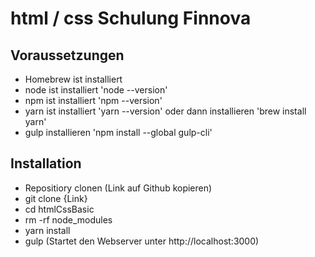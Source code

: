 # html / css Schulung Finnova

## Voraussetzungen
+ Homebrew ist installiert
+ node ist installiert 'node --version'
+ npm ist installiert 'npm --version'
+ yarn ist installiert 'yarn --version' oder dann installieren 'brew install yarn'
+ gulp installieren 'npm install --global gulp-cli'

## Installation
+ Repositiory clonen (Link auf Github kopieren)
+ git clone {Link}
+ cd htmlCssBasic
+ rm -rf node_modules
+ yarn install
+ gulp (Startet den Webserver unter http://localhost:3000)
